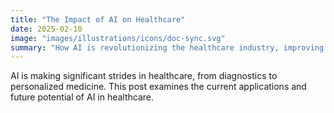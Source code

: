 ```yaml
---
title: "The Impact of AI on Healthcare"
date: 2025-02-10
image: "images/illustrations/icons/doc-sync.svg"
summary: "How AI is revolutionizing the healthcare industry, improving patient outcomes and operational efficiency."
---
```


AI is making significant strides in healthcare, from diagnostics to personalized medicine. This post examines the current applications and future potential of AI in healthcare.
